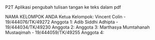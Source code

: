 P2T
Aplikasi pengubah tulisan tangan ke teks dalam pdf

NAMA KELOMPOK ANDA
Ketua Kelompok: Vincent Colin - 19/444076/TK/49272
Anggota 1: Adib Siddhi Adhipta - 19/444034/TK/49230
Anggota 2:
Anggota 3: Marthasya Mumtahanah Mustaqimah - 19/444059/TK/49255
Anggota 4:


